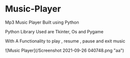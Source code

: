 # Music-Player

Mp3 Music Player Built using Python 

Python Library Used are Tkinter, Os and Pygame

With A Functionality to play , resume , pause and exit music

![Music Player](/Screenshot 2021-09-26 040748.png "aa")

